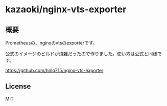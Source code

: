 # kazaoki/nginx-vts-exporter



## 概要

Prometheusの、nginxのvtsのexporterです。

公式のイメージのビルドが煩雑だったので作りました。使い方は公式と同様です。

https://github.com/hnlq715/nginx-vts-exporter




## License
MIT
